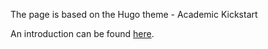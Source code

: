 The page is based on the Hugo theme - Academic Kickstart

An introduction can be found [here](https://sourcethemes.com/academic/docs/writing-markdown-latex/).
